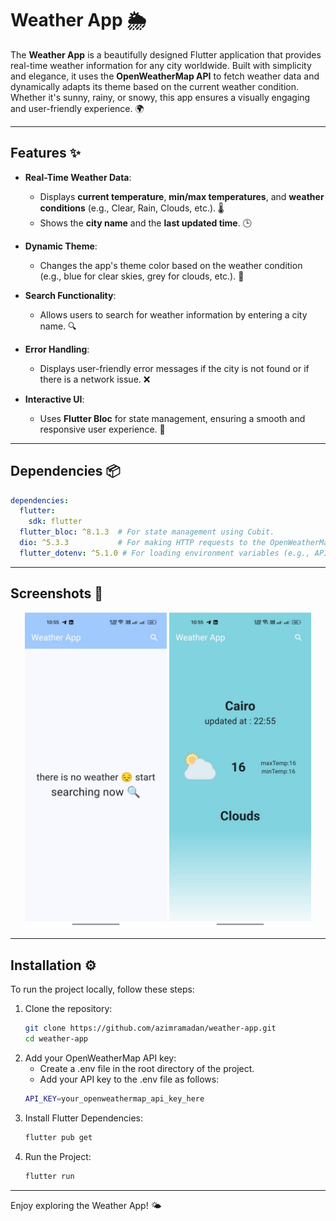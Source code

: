 # Weather App 🌦️  

The **Weather App** is a beautifully designed Flutter application that provides real-time weather information for any city worldwide. Built with simplicity and elegance, it uses the **OpenWeatherMap API** to fetch weather data and dynamically adapts its theme based on the current weather condition. Whether it's sunny, rainy, or snowy, this app ensures a visually engaging and user-friendly experience. 🌍  

---

## Features ✨  

- **Real-Time Weather Data**:  
  - Displays **current temperature**, **min/max temperatures**, and **weather conditions** (e.g., Clear, Rain, Clouds, etc.). 🌡️  
  - Shows the **city name** and the **last updated time**. 🕒  

- **Dynamic Theme**:  
  - Changes the app's theme color based on the weather condition (e.g., blue for clear skies, grey for clouds, etc.). 🎨  

- **Search Functionality**:  
  - Allows users to search for weather information by entering a city name. 🔍  

- **Error Handling**:  
  - Displays user-friendly error messages if the city is not found or if there is a network issue. ❌  

- **Interactive UI**:  
  - Uses **Flutter Bloc** for state management, ensuring a smooth and responsive user experience. 🚀  

---

## Dependencies 📦  

```yaml
dependencies:
  flutter:
    sdk: flutter
  flutter_bloc: ^8.1.3  # For state management using Cubit.
  dio: ^5.3.3           # For making HTTP requests to the OpenWeatherMap API.
  flutter_dotenv: ^5.1.0 # For loading environment variables (e.g., API keys).
```
---

## Screenshots 📸

<p align="center">
  <img src="screenshots\screenshot1.jpg" width="45%" />
  <img src="screenshots\screenshot3.jpg" width="45%" />
</p>

---

## Installation ⚙️
To run the project locally, follow these steps:
1. Clone the repository:
   ```bash
   git clone https://github.com/azimramadan/weather-app.git
   cd weather-app
2. Add your OpenWeatherMap API key:
   - Create a .env file in the root directory of the project.
   - Add your API key to the .env file as follows:
   ```bash
   API_KEY=your_openweathermap_api_key_here
3. Install Flutter Dependencies:
   ```bash
   flutter pub get
4. Run the Project:
   ```bash
   flutter run

---
Enjoy exploring the Weather App! 🌤️
